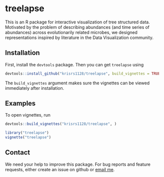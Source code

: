 # treelapse

This is an R package for interactive visualization of tree structured
data. Motivated by the problem of describing abundances (and time series of
abundances) across evolutionarily related microbes, we designed
representations inspired by literature in the Data Visualization community.

## Installation ##

First, install the `devtools` package. Then you can get `treelapse` using

```r
devtools::install_github("krisrs1128/treelapse", build_vignettes = TRUE)
```

The `build_vignettes` argument makes sure the vignettes can be viewed
immediately after installation.

## Examples ##

To open vignettes, run

```r
devtools::build_vignettes("krisrs1128/treelapse", )

library("treelapse")
vignette("treelapse")
```

## Contact ##

We need your help to improve this package. For bug reports and feature
requests, either create an issue on github or
[email me](mailto:kriss1@stanford.edu).
